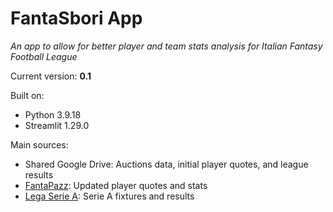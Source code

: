 # FantaSbori App 

*An app to allow for better player and team stats analysis for Italian Fantasy Football League*

Current version: **0.1**

Built on:

* Python 3.9.18
* Streamlit 1.29.0

Main sources:

* Shared Google Drive: Auctions data, initial player quotes, and league results
* <a href = 'https://www.fantapazz.com'>FantaPazz</a>: Updated player quotes and stats
* <a href = 'https://www.legaseriea.it/it/serie-a'>Lega Serie A</a>: Serie A fixtures and results
